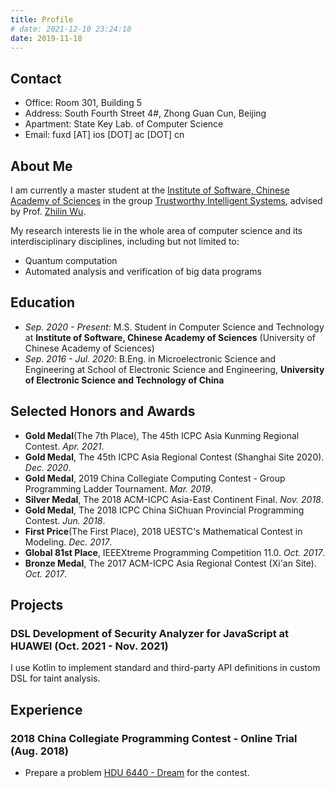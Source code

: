 ```yaml
---
title: Profile
# date: 2021-12-10 23:24:18
date: 2019-11-18
---
```


## Contact

- Office: Room 301, Building 5
- Address: South Fourth Street 4#, Zhong Guan Cun, Beijing
- Apartment: State Key Lab. of Computer Science
- Email: fuxd \[AT\] ios \[DOT\] ac \[DOT\] cn

## About Me

I am currently a master student at the [Institute of Software, Chinese Academy of Sciences](http://www.iscas.ac.cn/) in the group [Trustworthy Intelligent Systems](https://tis.ios.ac.cn/), advised by Prof. [Zhilin Wu](https://lcs.ios.ac.cn/~wuzl).

My research interests lie in the whole area of computer science and its interdisciplinary disciplines, including but not limited to:
- Quantum computation
- Automated analysis and verification of big data programs

## Education

- *Sep. 2020 - Present*: M.S. Student in Computer Science and Technology at **Institute of Software, Chinese Academy of Sciences** (University of Chinese Academy of Sciences)
- *Sep. 2016 - Jul. 2020*: B.Eng. in Microelectronic Science and Engineering at School of Electronic Science and Engineering, **University of Electronic Science and Technology of China**

## Selected Honors and Awards

- **Gold Medal**(The 7th Place), The 45th ICPC Asia Kunming Regional Contest. *Apr. 2021*.
- **Gold Medal**, The 45th ICPC Asia Regional Contest (Shanghai Site 2020). *Dec. 2020*.
- **Gold Medal**, 2019 China Collegiate Computing Contest - Group Programming Ladder Tournament. *Mar. 2019*.
- **Silver Medal**, The 2018 ACM-ICPC Asia-East Continent Final. *Nov. 2018*.
- **Gold Medal**, The 2018 ICPC China SiChuan Provincial Programming Contest. *Jun. 2018*.
- **First Price**(The First Place), 2018 UESTC's Mathematical Contest in Modeling. *Dec. 2017*.
- **Global 81st Place**, IEEEXtreme Programming Competition 11.0. *Oct. 2017*.
- **Bronze Medal**, The 2017 ACM-ICPC Asia Regional Contest (Xi'an Site). *Oct. 2017*.

## Projects

### DSL Development of Security Analyzer for JavaScript at HUAWEI (Oct. 2021 - Nov. 2021)

I use Kotlin to implement standard and third-party API definitions in custom DSL for taint analysis.

## Experience

### 2018 China Collegiate Programming Contest - Online Trial (Aug. 2018)
- Prepare a problem [HDU 6440 - Dream](http://acm.hdu.edu.cn/showproblem.php?pid=6440) for the contest.

